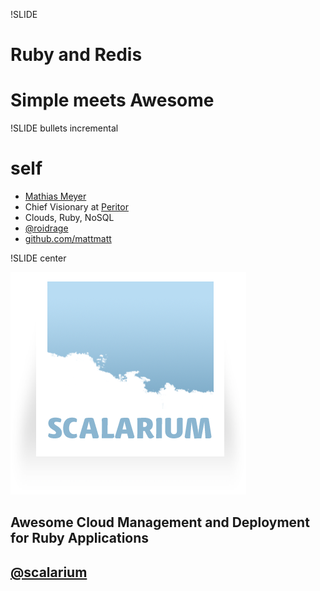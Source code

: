 !SLIDE

# Ruby and Redis #
# Simple meets Awesome #

!SLIDE bullets incremental

# self #

* [Mathias Meyer](http://www.paperplanes.de)
* Chief Visionary at [Peritor](http://www.peritor.com)
* Clouds, Ruby, NoSQL
* [@roidrage](http://twitter.com/roidrage)
* [github.com/mattmatt](http://github.com/mattmatt)

!SLIDE center

<a href="http://scalarium.com"><img src="scalarium.png" id="scalarium_logo"/></a>

## Awesome Cloud Management and Deployment for Ruby Applications ##
## [@scalarium](http://twitter.com/scalarium)
